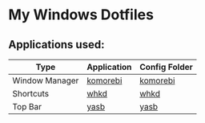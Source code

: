 # My Windows Dotfiles

## Applications used:

| Type              | Application                                           | Config Folder                 |
|-------------------|-------------------------------------------------------|-------------------------------|
| Window Manager    | [komorebi](https://github.com/LGUG2Z/komorebi)        | [komorebi](komorebi/)         |
| Shortcuts         | [whkd](https://github.com/LGUG2Z/whkd)                | [whkd](whkd/)                 |
| Top Bar           | [yasb](https://github.com/amnweb/yasb)                | [yasb](yasb/)                 |
